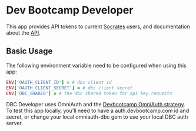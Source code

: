 # Dev Bootcamp Developer
This app provides API tokens to current [Socrates](http://socrates.devbootcamp.com/login) users, and documentation about the [API](https://github.com/Devbootcamp/api).
## Basic Usage
The following environment variable need to be configured when using this app:
```ruby
ENV['OAUTH_CLIENT_ID'] = # dbc client id
ENV['OAUTH_CLIENT_SECRET'] = # dbc client secret
ENV['DBC_SHARED'] = # the dbc shared token for api key requests
```
DBC Developer uses OmniAuth and the [Devbootcamp OmniAuth strategy](https://github.com/Devbootcamp/omniauth-dbc).
To test this app locally, you'll need to have a auth.devbootcamp.com id and secret, or change your local omniauth-dbc gem to use your local DBC auth server.

